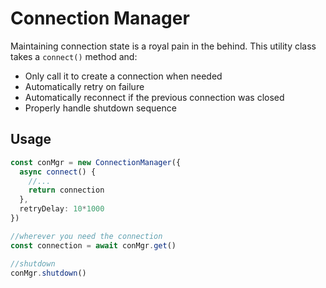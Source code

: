 # Connection Manager

Maintaining connection state is a royal pain in the behind.  This utility class takes a `connect()` method and:
- Only call it to create a connection when needed
- Automatically retry on failure
- Automatically reconnect if the previous connection was closed
- Properly handle shutdown sequence


## Usage

```typescript
const conMgr = new ConnectionManager({
  async connect() {
    //...
    return connection
  },
  retryDelay: 10*1000
})

//wherever you need the connection
const connection = await conMgr.get()

//shutdown
conMgr.shutdown()
```
